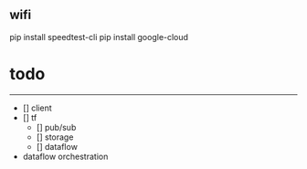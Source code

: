 wifi
---

pip install speedtest-cli
pip install google-cloud


# todo
---
- [] client
- [] tf
    - [] pub/sub
    - [] storage
    - [] dataflow
- dataflow orchestration